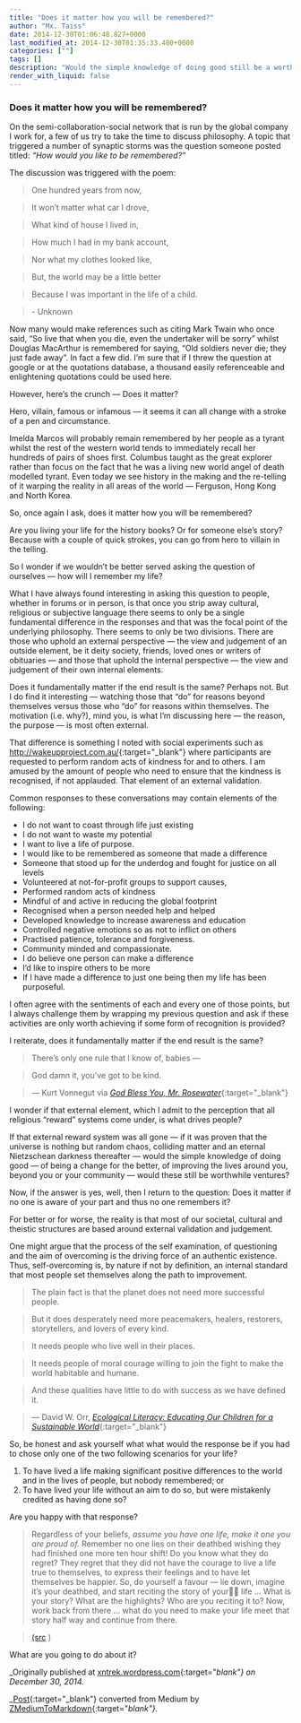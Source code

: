 ```yaml
---
title: "Does it matter how you will be remembered?"
author: "Mx. Taiss"
date: 2014-12-30T01:06:48.827+0000
last_modified_at: 2014-12-30T01:35:33.400+0000
categories: [""]
tags: []
description: "Would the simple knowledge of doing good still be a worthwhile venture if there was no recognition or reward?"
render_with_liquid: false
---
```


### Does it matter how you will be remembered?

On the semi\-collaboration\-social network that is run by the global company I work for, a few of us try to take the time to discuss philosophy\. A topic that triggered a number of synaptic storms was the question someone posted titled: _“How would you like to be remembered?”_

The discussion was triggered with the poem:


> One hundred years from now,
 

> It won’t matter what car I drove,
 

> What kind of house I lived in,
 

> How much I had in my bank account,
 

> Nor what my clothes looked like,
 

> But, the world may be a little better
 

> Because I was important in the life of a child\. 





> \- Unknown 





Now many would make references such as citing Mark Twain who once said, “So live that when you die, even the undertaker will be sorry” whilst Douglas MacArthur is remembered for saying, “Old soldiers never die; they just fade away”\. In fact a few did\. I’m sure that if I threw the question at google or at the quotations database, a thousand easily referenceable and enlightening quotations could be used here\.

However, here’s the crunch — Does it matter?

Hero, villain, famous or infamous — it seems it can all change with a stroke of a pen and circumstance\.

Imelda Marcos will probably remain remembered by her people as a tyrant whilst the rest of the western world tends to immediately recall her hundreds of pairs of shoes first\. Columbus taught as the great explorer rather than focus on the fact that he was a living new world angel of death modelled tyrant\. Even today we see history in the making and the re\-telling of it warping the reality in all areas of the world — Ferguson, Hong Kong and North Korea\.

So, once again I ask, does it matter how you will be remembered?

Are you living your life for the history books? Or for someone else’s story? Because with a couple of quick strokes, you can go from hero to villain in the telling\.

So I wonder if we wouldn’t be better served asking the question of ourselves — how will I remember my life?

What I have always found interesting in asking this question to people, whether in forums or in person, is that once you strip away cultural, religious or subjective language there seems to only be a single fundamental difference in the responses and that was the focal point of the underlying philosophy\. There seems to only be two divisions\. There are those who uphold an external perspective — the view and judgement of an outside element, be it deity society, friends, loved ones or writers of obituaries — and those that uphold the internal perspective — the view and judgement of their own internal elements\.

Does it fundamentally matter if the end result is the same? Perhaps not\. But I do find it interesting — watching those that “do” for reasons beyond themselves versus those who “do” for reasons within themselves\. The motivation \(i\.e\. why?\), mind you, is what I’m discussing here — the reason, the purpose — is most often external\.

That difference is something I noted with social experiments such as [http://wakeupproject\.com\.au/](http://wakeupproject.com.au/){:target="_blank"} where participants are requested to perform random acts of kindness for and to others\. I am amused by the amount of people who need to ensure that the kindness is recognised, if not applauded\. That element of an external validation\.

Common responses to these conversations may contain elements of the following:
- I do not want to coast through life just existing
- I do not want to waste my potential
- I want to live a life of purpose\.
- I would like to be remembered as someone that made a difference
- Someone that stood up for the underdog and fought for justice on all levels
- Volunteered at not\-for\-profit groups to support causes,
- Performed random acts of kindness
- Mindful of and active in reducing the global footprint
- Recognised when a person needed help and helped
- Developed knowledge to increase awareness and education
- Controlled negative emotions so as not to inflict on others
- Practised patience, tolerance and forgiveness\.
- Community minded and compassionate\.
- I do believe one person can make a difference
- I’d like to inspire others to be more
- If I have made a difference to just one being then my life has been purposeful\.


I often agree with the sentiments of each and every one of those points, but I always challenge them by wrapping my previous question and ask if these activities are only worth achieving if some form of recognition is provided?

I reiterate, does it fundamentally matter if the end result is the same?


> There’s only one rule that I know of, babies —
 

> God damn it, you've got to be kind\. 





> — Kurt Vonnegut via [_God Bless You, Mr\. Rosewater_](https://www.goodreads.com/book/show/9590.God_Bless_You_Mr_Rosewater){:target="_blank"} 





I wonder if that external element, which I admit to the perception that all religious “reward” systems come under, is what drives people?

If that external reward system was all gone — if it was proven that the universe is nothing but random chaos, colliding matter and an eternal Nietzschean darkness thereafter — would the simple knowledge of doing good — of being a change for the better, of improving the lives around you, beyond you or your community — would these still be worthwhile ventures?

Now, if the answer is yes, well, then I return to the question: Does it matter if no one is aware of your part and thus no one remembers it?

For better or for worse, the reality is that most of our societal, cultural and theistic structures are based around external validation and judgement\.

One might argue that the process of the self examination, of questioning and the aim of overcoming is the driving force of an authentic existence\. Thus, self\-overcoming is, by nature if not by definition, an internal standard that most people set themselves along the path to improvement\.


> The plain fact is that the planet does not need more successful people\.
 

> But it does desperately need more peacemakers, healers, restorers, storytellers, and lovers of every kind\.
 

> It needs people who live well in their places\.
 

> It needs people of moral courage willing to join the fight to make the world habitable and humane\.
 

> And these qualities have little to do with success as we have defined it\. 





> — David W\. Orr, [_Ecological Literacy: Educating Our Children for a Sustainable World_](http://www.ecoliteracy.org/books/ecological-literacy-educating-our-children-sustainable-world){:target="_blank"} 





So, be honest and ask yourself what what would the response be if you had to chose only one of the two following scenarios for your life?
1. To have lived a life making significant positive differences to the world and in the lives of people, but nobody remembered; or
2. To have lived your life without an aim to do so, but were mistakenly credited as having done so?


Are you happy with that response?


> Regardless of your beliefs, _assume you have one life, make it one you are proud of\._ Remember no one lies on their deathbed wishing they had finished one more ten hour shift\! Do you know what they do regret? They regret that they did not have the courage to live a life true to themselves, to express their feelings and to have let themselves be happier\. So, do yourself a favour — lie down, imagine it’s your deathbed, and start reciting the story of your life … What is your story? What are the highlights? Who are you reciting it to? Now, work back from there … what do you need to make your life meet that story half way and continue from there\. 





> [\(src](../c2a38c64f9e9/) \) 





What are you going to do about it?

_Originally published at [xntrek\.wordpress\.com](http://xntrek.wordpress.com/2014/12/30/does-it-matter-how-you-will-be-remembered/){:target="_blank"} on December 30, 2014\._



_[Post](https://medium.com/@TaissQ/does-it-matter-how-you-will-be-remembered-c3b35d105c28){:target="_blank"} converted from Medium by [ZMediumToMarkdown](https://github.com/ZhgChgLi/ZMediumToMarkdown){:target="_blank"}._

